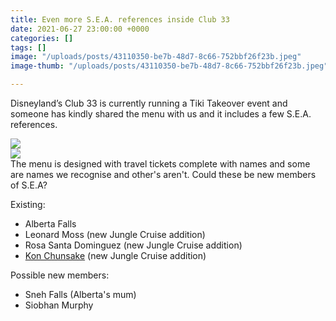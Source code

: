 ```yaml
---
title: Even more S.E.A. references inside Club 33
date: 2021-06-27 23:00:00 +0000
categories: []
tags: []
image: "/uploads/posts/43110350-be7b-48d7-8c66-752bbf26f23b.jpeg"
image-thumb: "/uploads/posts/43110350-be7b-48d7-8c66-752bbf26f23b.jpeg"

---
```

Disneyland’s Club 33 is currently running a Tiki Takeover event and someone has kindly shared the menu with us and it includes a few S.E.A. references.

![](/uploads/posts/5127172e-1944-4683-8e67-15f90a87638b.jpeg)  
![](/uploads/posts/672cafb2-893a-4286-892a-22a505ea16cc.jpeg)  
The menu is designed with travel tickets complete with names and some are names we recognise and other's aren't. Could these be new members of S.E.A?

Existing:

* Alberta Falls
* Leonard Moss (new Jungle Cruise addition)
* Rosa Santa Dominguez (new Jungle Cruise addition)
* [Kon Chunsake](/sea/members/dr-kon-chunake) (new Jungle Cruise addition)

Possible new members:

* Sneh Falls (Alberta's mum)
* Siobhan Murphy